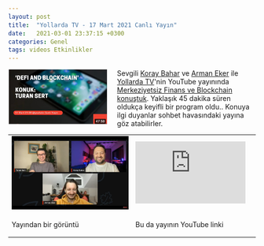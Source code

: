 ```yaml
---
layout: post
title:  "Yollarda TV - 17 Mart 2021 Canlı Yayın"
date:   2021-03-01 23:37:15 +0300
categories: Genel
tags: videos Etkinlikler
---
```


<img align="left" src="/assets/yollarda_tv_210317_poster_800.jpg" style="width:40%; padding-right:20px"> Sevgili [Koray Bahar](https://twitter.com/KorayBahar) ve [Arman Eker](https://twitter.com/arman_eker) ile [Yollarda TV](https://twitter.com/YollardaTV)'nin YouTube yayınında [Merkeziyetsiz Finans ve Blockchain konuştuk](https://www.youtube.com/embed/WNmog-JfEbY). Yaklaşık 45 dakika süren oldukça keyifli bir program oldu.. Konuya ilgi duyanlar sohbet havasındaki yayına göz atabilirler. 
&nbsp;

<table><tr><td style="width:50%">
<img src="/assets/yollarda_tv_210317_yayin_800.png">
</td>
<td style="width:50%">
<iframe width="224" height="126" src="https://www.youtube.com/embed/WNmog-JfEbY" frameborder="0" allowfullscreen></iframe></td></tr>
<tr><td style="width:50%; vertical-align:top">
<p>
Yayından bir görüntü 
</p></td>
<td style="width:50%; vertical-align:top">
<p>Bu da yayının YouTube linki</p>
</td></tr> 
</table>
